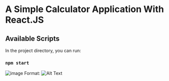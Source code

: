 # A Simple Calculator Application With React.JS


## Available Scripts

In the project directory, you can run:

### `npm start`


![image](/assets/cal-img.png)
Format: ![Alt Text](url)

